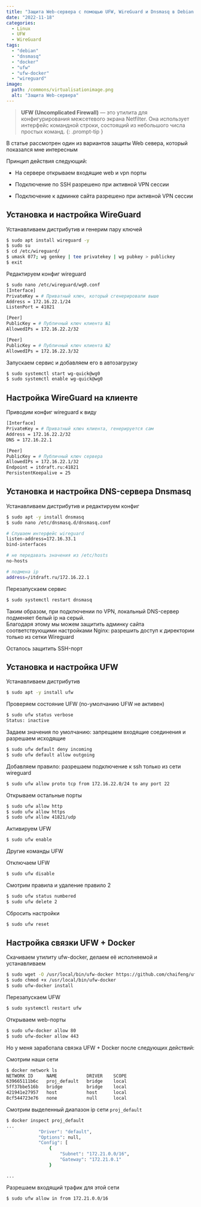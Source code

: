 ```yaml
---
title: "Защита Web-сервера с помощью UFW, WireGuard и Dnsmasq в Debian 11"
date: "2022-11-18"
categories: 
  - Linux
  - UFW
  - WireGuard
tags: 
  - "debian"
  - "dnsmasq"
  - "docker"
  - "ufw"
  - "ufw-docker"
  - "wireguard"
image:
  path: /commons/virtualisationimage.png
  alt: "Защита Web-сервера"
---
```


> **UFW (Uncomplicated Firewall)** — это утилита для конфигурирования межсетевого экрана Netfilter. Она использует интерфейс командной строки, состоящий из небольшого числа простых команд.
{: .prompt-tip }

В статье рассмотрен один из вариантов защиты Web севера, который показался мне интересным

Принцип действия следующий:

- На сервере открываем входящие web и vpn порты

- Подключение по SSH разрешено при активной VPN сессии

- Подключение к админке сайта разрешено при активной VPN сессии

## Установка и настройка WireGuard

Устанавливаем дистрибутив и генерим пару ключей

```sh
$ sudo apt install wireguard -y
$ sudo su
$ cd /etc/wireguard/
$ umask 077; wg genkey | tee privatekey | wg pubkey > publickey
$ exit
```

Редактируем конфиг wireguard

```sh
$ sudo nano /etc/wireguard/wg0.conf
[Interface]
PrivateKey = # Приватный ключ, который сгенерировали выше
Address = 172.16.22.1/24
ListenPort = 41821

[Peer]
PublicKey = # Публичный ключ клиента №1
AllowedIPs = 172.16.22.2/32

[Peer]
PublicKey = # Публичный ключ клиента №2
AllowedIPs = 172.16.22.3/32
```

Запускаем сервис и добавляем его в автозагрузку

```sh
$ sudo systemctl start wg-quick@wg0
$ sudo systemctl enable wg-quick@wg0
```

## Настройка WireGuard на клиенте

Приводим конфиг wireguard к виду

```sh
[Interface]
PrivateKey = # Приватный ключ клиента, генерируется сам
Address = 172.16.22.2/32
DNS = 172.16.22.1

[Peer]
PublicKey = # Публичный ключ сервера
AllowedIPs = 172.16.22.1/32
Endpoint = itdraft.ru:41821
PersistentKeepalive = 25
```

## Установка и настройка DNS-сервера Dnsmasq

Устанавливаем дистрибутив и редактируем конфиг

```sh
$ sudo apt -y install dnsmasq
$ sudo nano /etc/dnsmasq.d/dnsmasq.conf

# Слушаем интерфейс wireguard
listen-address=172.16.33.1
bind-interfaces

# не передавать значения из /etc/hosts
no-hosts

# подмена ip
address=/itdraft.ru/172.16.22.1
```

Перезапускаем сервис

```sh
$ sudo systemctl restart dnsmasq
```

Таким образом, при подключении по VPN, локальный DNS-сервер подменяет белый ip на серый.  
Благодаря этому мы можем защитить админку сайта соответствующими настройками Nginx: разрешить доступ к директории только из сетки Wireguard

Осталось защитить SSH-порт

## Установка и настройка UFW

Устанавливаем дистрибутив

```sh
$ sudo apt -y install ufw
```

Проверяем состояние UFW (по-умолчанию UFW не активен)

```sh
$ sudo ufw status verbose
Status: inactive
```

Задаем значения по умолчанию: запрещаем входящие соединения и разрешаем исходящие

```sh
$ sudo ufw default deny incoming
$ sudo ufw default allow outgoing
```

Добавляем правило: разрешаем подключение к ssh только из сети wireguard

```sh
$ sudo ufw allow proto tcp from 172.16.22.0/24 to any port 22
```

Открываем остальные порты

```sh
$ sudo ufw allow http
$ sudo ufw allow https
$ sudo ufw allow 41821/udp
```

Активируем UFW

```sh
$ sudo ufw enable
```

Другие команды UFW

Отключаем UFW

```sh
$ sudo ufw disable
```

Смотрим правила и удаление правило 2

```sh
$ sudo ufw status numbered
$ sudo ufw delete 2
```

Сбросить настройки

```sh
$ sudo ufw reset
```

## Настройка связки UFW + Docker

Скачиваем утилиту ufw-docker, делаем её исполняемой и устанавливаем

```sh
$ sudo wget -O /usr/local/bin/ufw-docker https://github.com/chaifeng/ufw-docker/raw/master/ufw-docker
$ sudo chmod +x /usr/local/bin/ufw-docker
$ sudo ufw-docker install
```

Перезапускаем UFW

```sh
$ sudo systemctl restart ufw
```

Открываем web-порты

```sh
$ sudo ufw-docker allow 80
$ sudo ufw-docker allow 443
```

Но у меня заработала связка UFW + Docker после следующих действий:

Смотрим наши сети

```sh
$ docker network ls
NETWORK ID     NAME           DRIVER    SCOPE
639665111b6c   proj_default   bridge    local
5ff37bbe516b   bridge         bridge    local
421941e27957   host           host      local
8cf544723e76   none           null      local
```

Смотрим выделенный диапазон ip сети `proj_default`

```sh
$ docker inspect proj_default
...
            "Driver": "default",
            "Options": null,
            "Config": [
                {
                    "Subnet": "172.21.0.0/16",
                    "Gateway": "172.21.0.1"
                }

...
```

Разрешаем входящий трафик для этой сети

```sh
$ sudo ufw allow in from 172.21.0.0/16
```
